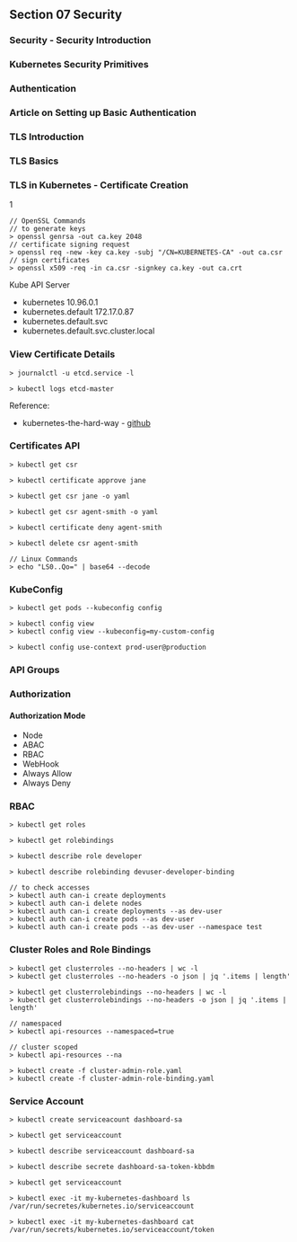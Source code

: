 ## Section 07 Security

### Security - Security Introduction

### Kubernetes Security Primitives

### Authentication

### Article on Setting up Basic Authentication

### TLS Introduction

### TLS Basics

### TLS in Kubernetes - Certificate Creation

1

```
// OpenSSL Commands
// to generate keys
> openssl genrsa -out ca.key 2048
// certificate signing request
> openssl req -new -key ca.key -subj "/CN=KUBERNETES-CA" -out ca.csr
// sign certificates
> openssl x509 -req -in ca.csr -signkey ca.key -out ca.crt
```

Kube API Server

- kubernetes 10.96.0.1
- kubernetes.default 172.17.0.87
- kubernetes.default.svc
- kubernetes.default.svc.cluster.local

### View Certificate Details

```
> journalctl -u etcd.service -l

> kubectl logs etcd-master
```

Reference:

- kubernetes-the-hard-way - [github](https://github.com/mmumshad/kubernetes-the-hard-way/tree/master/tools)

### Certificates API

```
> kubectl get csr

> kubectl certificate approve jane

> kubectl get csr jane -o yaml

> kubectl get csr agent-smith -o yaml

> kubectl certificate deny agent-smith

> kubectl delete csr agent-smith

// Linux Commands
> echo "LS0..Qo=" | base64 --decode
```

### KubeConfig

```
> kubectl get pods --kubeconfig config

> kubectl config view
> kubectl config view --kubeconfig=my-custom-config

> kubectl config use-context prod-user@production
```

### API Groups

### Authorization

#### Authorization Mode

- Node
- ABAC
- RBAC
- WebHook
- Always Allow
- Always Deny

### RBAC

```
> kubectl get roles

> kubectl get rolebindings

> kubectl describe role developer

> kubectl describe rolebinding devuser-developer-binding

// to check accesses
> kubectl auth can-i create deployments
> kubectl auth can-i delete nodes
> kubectl auth can-i create deployments --as dev-user
> kubectl auth can-i create pods --as dev-user
> kubectl auth can-i create pods --as dev-user --namespace test
```

### Cluster Roles and Role Bindings

```
> kubectl get clusterroles --no-headers | wc -l
> kubectl get clusterroles --no-headers -o json | jq '.items | length'

> kubectl get clusterrolebindings --no-headers | wc -l
> kubectl get clusterrolebindings --no-headers -o json | jq '.items | length'

// namespaced
> kubectl api-resources --namespaced=true

// cluster scoped
> kubectl api-resources --na

> kubectl create -f cluster-admin-role.yaml
> kubectl create -f cluster-admin-role-binding.yaml
```

### Service Account

```
> kubectl create serviceacount dashboard-sa

> kubectl get serviceaccount

> kubectl describe serviceaccount dashboard-sa

> kubectl describe secrete dashboard-sa-token-kbbdm

> kubectl get serviceaccount

> kubectl exec -it my-kubernetes-dashboard ls /var/run/secretes/kubernetes.io/serviceaccount

> kubectl exec -it my-kubernetes-dashboard cat /var/run/secrets/kubernetes.io/serviceaccount/token
```
